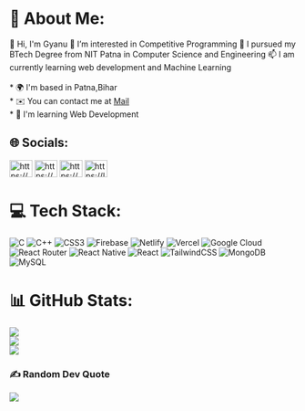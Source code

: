# 💫 About Me:
👋 Hi, I'm Gyanu 👀 I’m interested in Competitive Programming 🌱 I pursued my BTech Degree from NIT Patna in Computer Science and Engineering 📫 I am currently learning web development and Machine Learning <br><br>* 🌍  I'm based in Patna,Bihar<br>* ✉️  You can contact me at [Mail](mailto:viratmayank2507@gmail.com)<br>* 🧠  I'm learning Web Development<br>


## 🌐 Socials:
<a href="https://www.linkedin.com/in/gyanu-mayank-0b4019203/" target="blank"><img align="center" src="https://cdn.jsdelivr.net/npm/simple-icons@3.1.0/icons/linkedin.svg" alt="https://www.linkedin.com/in/gyanu-mayank-0b4019203/" height="30" width="40" /></a>
<a href="https://www.codechef.com/users/winner32" target="blank"><img align="center" src="https://cdn.jsdelivr.net/npm/simple-icons@3.1.0/icons/codechef.svg" alt="https://www.codechef.com/users/winner32" height="30" width="40" /></a>
<a href="https://codeforces.com/profile/25mayank" target="blank"><img align="center" src="https://raw.githubusercontent.com/rahuldkjain/github-profile-readme-generator/master/src/images/icons/Social/codeforces.svg" alt="https://codeforces.com/profile/25mayank" height="30" width="40" /></a>
<a href="https://leetcode.com/25mayank/" target="blank"><img align="center" src="https://raw.githubusercontent.com/rahuldkjain/github-profile-readme-generator/master/src/images/icons/Social/leet-code.svg" alt="https://leetcode.com/25mayank/" height="30" width="40" /></a>
</p>


# 💻 Tech Stack:
![C](https://img.shields.io/badge/c-%2300599C.svg?style=for-the-badge&logo=c&logoColor=white) ![C++](https://img.shields.io/badge/c++-%2300599C.svg?style=for-the-badge&logo=c%2B%2B&logoColor=white) ![CSS3](https://img.shields.io/badge/css3-%231572B6.svg?style=for-the-badge&logo=css3&logoColor=white) ![Firebase](https://img.shields.io/badge/firebase-%23039BE5.svg?style=for-the-badge&logo=firebase) ![Netlify](https://img.shields.io/badge/netlify-%23000000.svg?style=for-the-badge&logo=netlify&logoColor=#00C7B7) ![Vercel](https://img.shields.io/badge/vercel-%23000000.svg?style=for-the-badge&logo=vercel&logoColor=white) ![Google Cloud](https://img.shields.io/badge/Google%20Cloud-%234285F4.svg?style=for-the-badge&logo=google-cloud&logoColor=white) ![React Router](https://img.shields.io/badge/React_Router-CA4245?style=for-the-badge&logo=react-router&logoColor=white) ![React Native](https://img.shields.io/badge/react_native-%2320232a.svg?style=for-the-badge&logo=react&logoColor=%2361DAFB) ![React](https://img.shields.io/badge/react-%2320232a.svg?style=for-the-badge&logo=react&logoColor=%2361DAFB) ![TailwindCSS](https://img.shields.io/badge/tailwindcss-%2338B2AC.svg?style=for-the-badge&logo=tailwind-css&logoColor=white) ![MongoDB](https://img.shields.io/badge/MongoDB-%234ea94b.svg?style=for-the-badge&logo=mongodb&logoColor=white) ![MySQL](https://img.shields.io/badge/mysql-%2300f.svg?style=for-the-badge&logo=mysql&logoColor=white)
# 📊 GitHub Stats:
![](https://github-readme-stats.vercel.app/api?username=gyanu2507&theme=monokai&hide_border=false&include_all_commits=true&count_private=true)<br/>
![](https://github-readme-streak-stats.herokuapp.com/?user=gyanu2507&theme=monokai&hide_border=false)<br/>
![](https://github-readme-stats.vercel.app/api/top-langs/?username=gyanu2507&theme=monokai&hide_border=false&include_all_commits=true&count_private=true&layout=compact)

### ✍️ Random Dev Quote
![](https://quotes-github-readme.vercel.app/api?type=horizontal&theme=radical)


